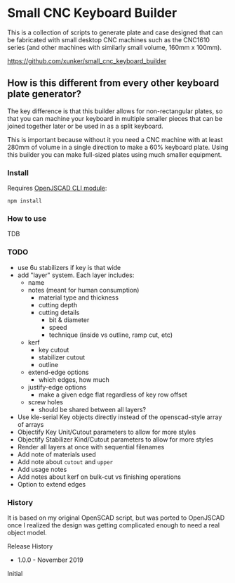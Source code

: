 Small CNC Keyboard Builder
==========================

This is a collection of scripts to generate plate and case designed that can
be fabricated with small desktop CNC machines such as the CNC1610 series (and
other machines with similarly small volume, 160mm x 100mm).

https://github.com/xunker/small_cnc_keyboard_builder

## How is this different from every other keyboard plate generator?

The key difference is that this builder allows for non-rectangular plates, so
that you can machine your keyboard in multiple smaller pieces that can be
joined together later or be used in as a split keyboard.

This is important because without it you need a CNC machine with at least 280mm
of volume in a single direction to make a 60% keyboard plate. Using this
builder you can make full-sized plates using much smaller equipment.

### Install

Requires [OpenJSCAD CLI module](https://www.npmjs.com/package/@jscad/cli):

`npm install`

### How to use

TDB

### TODO

* use 6u stabilizers if key is that wide
* add "layer" system. Each layer includes:
  - name
  - notes (meant for human consumption)
    * material type and thickness
    * cutting depth
    * cutting details
      - bit & diameter
      - speed
      - technique (inside vs outline, ramp cut, etc)
  - kerf
    * key cutout
    * stabilizer cutout
    * outline
  - extend-edge options
    * which edges, how much
  - justify-edge options
    * make a given edge flat regardless of key row offset
  - screw holes
    * should be shared between all layers?
* Use kle-serial Key objects directly instead of the openscad-style array of arrays
* Objectify Key Unit/Cutout parameters to allow for more styles
* Objectify Stabilizer Kind/Cutout parameters to allow for more styles
* Render all layers at once with sequential filenames
* Add note of materials used
* Add note about `cutout` and `upper`
* Add usage notes
* Add notes about kerf on bulk-cut vs finishing operations
* Option to extend edges

### History

It is based on my original OpenSCAD script, but was ported to OpenJSCAD once
I realized the design was getting complicated enough to need a real object
model.

Release History
* 1.0.0 - November 2019

Initial
